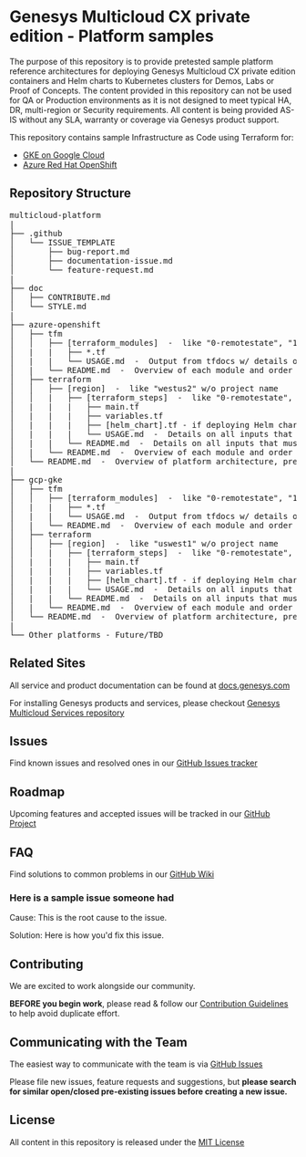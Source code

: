 # Genesys Multicloud CX private edition - Platform samples

The purpose of this repository is to provide pretested sample platform reference architectures for deploying Genesys Multicloud CX private edition containers and Helm charts to Kubernetes clusters for Demos, Labs or Proof of Concepts.  The content provided in this repository can not be used for QA or Production environments as it is not designed to meet typical HA, DR, multi-region or Security requirements.  All content is being provided AS-IS without any SLA, warranty or coverage via Genesys product support.

This repository contains sample Infrastructure as Code using Terraform for:

* [GKE on Google Cloud](/gcp-gke)
* [Azure Red Hat OpenShift](/azure-openshift)

## Repository Structure

<pre>
multicloud-platform
|
├── .github
│   └── ISSUE_TEMPLATE
│       ├── bug-report.md
│       ├── documentation-issue.md
│       └── feature-request.md
|
├── doc
│   ├── CONTRIBUTE.md
│   └── STYLE.md
|
├── azure-openshift
│   ├── tfm
│   │   ├── [terraform_modules]  -  like "0-remotestate", "1-network", ...
│   |   |   ├── *.tf
│   |   |   └── USAGE.md  -  Output from tfdocs w/ details on all inputs
│   |   └── README.md  -  Overview of each module and order of execution
│   ├── terraform
│   │   ├── [region]  -  like "westus2" w/o project name
│   │   |   ├── [terraform_steps]  -  like "0-remotestate", "1-network", ...
│   |   |   |   ├── main.tf
│   |   |   |   ├── variables.tf
│   |   |   |   ├── [helm_chart].tf - if deploying Helm charts, then the value overrides per chart
│   |   |   |   └── USAGE.md  -  Details on all inputs that must be modified
│   |   |   └── README.md  -  Details on all inputs that must be modified
│   |   └── README.md  -  Overview of each module and order of execution for global and one or more regions
│   └── README.md  -  Overview of platform architecture, prerequisites and usage
|
├── gcp-gke
│   ├── tfm
│   │   ├── [terraform_modules]  -  like "0-remotestate", "1-network", ...
│   |   |   ├── *.tf
│   |   |   └── USAGE.md  -  Output from tfdocs w/ details on all inputs
│   |   └── README.md  -  Overview of each module and order of execution
│   ├── terraform
│   │   ├── [region]  -  like "uswest1" w/o project name
│   │   |   ├── [terraform_steps]  -  like "0-remotestate", "1-network", ...
│   |   |   |   ├── main.tf
│   |   |   |   ├── variables.tf
│   |   |   |   ├── [helm_chart].tf - if deploying Helm charts, then the value overrides per chart
│   |   |   |   └── USAGE.md  -  Details on all inputs that must be modified
│   |   |   └── README.md  -  Details on all inputs that must be modified
│   |   └── README.md  -  Overview of each module and order of execution for global and one or more regions
│   └── README.md  -  Overview of platform architecture, prerequisites and usage
|
└── Other platforms - Future/TBD
</pre>

## Related Sites

All service and product documentation can be found at [docs.genesys.com](https://docs.genesys.com)

For installing Genesys products and services, please checkout [Genesys Multicloud Services repository](https://github.com/genesys/multicloud-services)

## Issues

Find known issues and resolved ones in our [GitHub Issues tracker](https://github.com/genesys/multicloud-platform/issues)

## Roadmap

Upcoming features and accepted issues will be tracked in our [GitHub Project](https://github.com/genesys/multicloud-platform/projects/1)

## FAQ

Find solutions to common problems in our [GitHub Wiki](https://github.com/genesys/multicloud-platform/wiki)

### Here is a sample issue someone had

  Cause: This is the root cause to the issue.

  Solution: Here is how you'd fix this issue.

## Contributing

We are excited to work alongside our community.

**BEFORE you begin work**, please read & follow our [Contribution Guidelines](/doc/CONTRIBUTE.md) to help avoid duplicate effort.

## Communicating with the Team

The easiest way to communicate with the team is via [GitHub Issues](https://github.com/genesys/multicloud-platform/issues/new/choose)

Please file new issues, feature requests and suggestions, but **please search for similar open/closed pre-existing issues before creating a new issue.**

## License

All content in this repository is released under the [MIT License](LICENSE)
